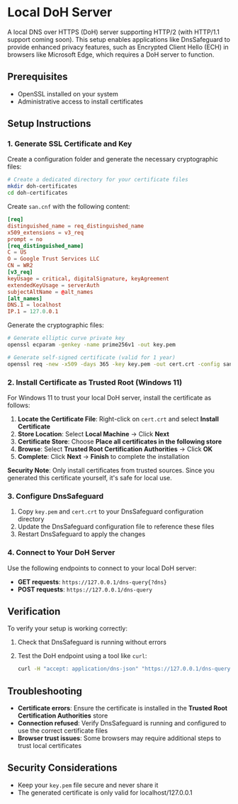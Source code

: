 # Local DoH Server

A local DNS over HTTPS (DoH) server supporting HTTP/2 (with HTTP/1.1 support coming soon). This setup enables applications like DnsSafeguard to provide enhanced privacy features, such as Encrypted Client Hello (ECH) in browsers like Microsoft Edge, which requires a DoH server to function.

## Prerequisites

- OpenSSL installed on your system
- Administrative access to install certificates

## Setup Instructions

### 1. Generate SSL Certificate and Key

Create a configuration folder and generate the necessary cryptographic files:

```bash
# Create a dedicated directory for your certificate files
mkdir doh-certificates
cd doh-certificates
```

Create `san.cnf` with the following content:

```cnf
[req]
distinguished_name = req_distinguished_name
x509_extensions = v3_req
prompt = no
[req_distinguished_name]
C = US
O = Google Trust Services LLC
CN = WR2
[v3_req]
keyUsage = critical, digitalSignature, keyAgreement
extendedKeyUsage = serverAuth
subjectAltName = @alt_names
[alt_names]
DNS.1 = localhost
IP.1 = 127.0.0.1
```

Generate the cryptographic files:

```bash
# Generate elliptic curve private key
openssl ecparam -genkey -name prime256v1 -out key.pem

# Generate self-signed certificate (valid for 1 year)
openssl req -new -x509 -days 365 -key key.pem -out cert.crt -config san.cnf
```

### 2. Install Certificate as Trusted Root (Windows 11)

For Windows 11 to trust your local DoH server, install the certificate as follows:

1. **Locate the Certificate File**: Right-click on `cert.crt` and select **Install Certificate**
2. **Store Location**: Select **Local Machine** → Click **Next**
3. **Certificate Store**: Choose **Place all certificates in the following store**
4. **Browse**: Select **Trusted Root Certification Authorities** → Click **OK**
5. **Complete**: Click **Next** → **Finish** to complete the installation

**Security Note**: Only install certificates from trusted sources. Since you generated this certificate yourself, it's safe for local use.

### 3. Configure DnsSafeguard

1. Copy `key.pem` and `cert.crt` to your DnsSafeguard configuration directory
2. Update the DnsSafeguard configuration file to reference these files
3. Restart DnsSafeguard to apply the changes

### 4. Connect to Your DoH Server

Use the following endpoints to connect to your local DoH server:

- **GET requests**: `https://127.0.0.1/dns-query{?dns}`
- **POST requests**: `https://127.0.0.1/dns-query`

## Verification

To verify your setup is working correctly:

1. Check that DnsSafeguard is running without errors
2. Test the DoH endpoint using a tool like `curl`:

   ```bash
   curl -H "accept: application/dns-json" "https://127.0.0.1/dns-query?name=example.com&type=A"
   ```

## Troubleshooting

- **Certificate errors**: Ensure the certificate is installed in the **Trusted Root Certification Authorities** store
- **Connection refused**: Verify DnsSafeguard is running and configured to use the correct certificate files
- **Browser trust issues**: Some browsers may require additional steps to trust local certificates

## Security Considerations

- Keep your `key.pem` file secure and never share it
- The generated certificate is only valid for localhost/127.0.0.1
